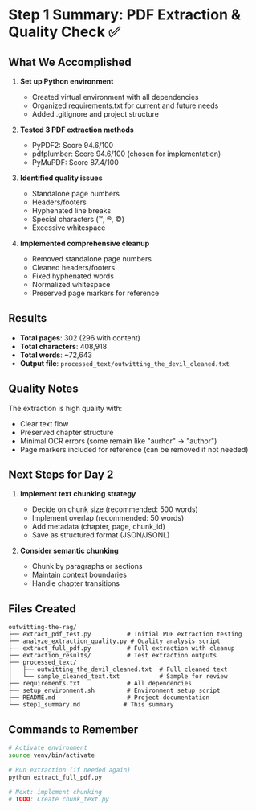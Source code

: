 # Step 1 Summary: PDF Extraction & Quality Check ✅

## What We Accomplished

1. **Set up Python environment**
   - Created virtual environment with all dependencies
   - Organized requirements.txt for current and future needs
   - Added .gitignore and project structure

2. **Tested 3 PDF extraction methods**
   - PyPDF2: Score 94.6/100
   - pdfplumber: Score 94.6/100 (chosen for implementation)
   - PyMuPDF: Score 87.4/100

3. **Identified quality issues**
   - Standalone page numbers
   - Headers/footers
   - Hyphenated line breaks
   - Special characters (™, ®, ©)
   - Excessive whitespace

4. **Implemented comprehensive cleanup**
   - Removed standalone page numbers
   - Cleaned headers/footers
   - Fixed hyphenated words
   - Normalized whitespace
   - Preserved page markers for reference

## Results

- **Total pages**: 302 (296 with content)
- **Total characters**: 408,918
- **Total words**: ~72,643
- **Output file**: `processed_text/outwitting_the_devil_cleaned.txt`

## Quality Notes

The extraction is high quality with:
- Clear text flow
- Preserved chapter structure
- Minimal OCR errors (some remain like "aurhor" → "author")
- Page markers included for reference (can be removed if not needed)

## Next Steps for Day 2

1. **Implement text chunking strategy**
   - Decide on chunk size (recommended: 500 words)
   - Implement overlap (recommended: 50 words)
   - Add metadata (chapter, page, chunk_id)
   - Save as structured format (JSON/JSONL)

2. **Consider semantic chunking**
   - Chunk by paragraphs or sections
   - Maintain context boundaries
   - Handle chapter transitions

## Files Created

```
outwitting-the-rag/
├── extract_pdf_test.py          # Initial PDF extraction testing
├── analyze_extraction_quality.py # Quality analysis script
├── extract_full_pdf.py          # Full extraction with cleanup
├── extraction_results/          # Test extraction outputs
├── processed_text/             
│   ├── outwitting_the_devil_cleaned.txt  # Full cleaned text
│   └── sample_cleaned_text.txt           # Sample for review
├── requirements.txt             # All dependencies
├── setup_environment.sh         # Environment setup script
├── README.md                    # Project documentation
└── step1_summary.md            # This summary
```

## Commands to Remember

```bash
# Activate environment
source venv/bin/activate

# Run extraction (if needed again)
python extract_full_pdf.py

# Next: implement chunking
# TODO: Create chunk_text.py
```